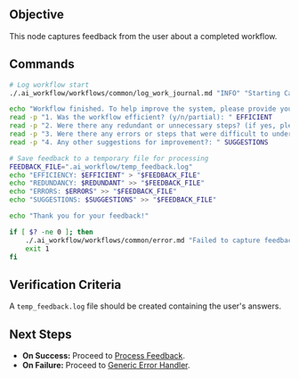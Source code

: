 ## Objective
This node captures feedback from the user about a completed workflow.

## Commands
```bash
# Log workflow start
./.ai_workflow/workflows/common/log_work_journal.md "INFO" "Starting Capture Feedback workflow."

echo "Workflow finished. To help improve the system, please provide your feedback."
read -p "1. Was the workflow efficient? (y/n/partial): " EFFICIENT
read -p "2. Were there any redundant or unnecessary steps? (if yes, please describe): " REDUNDANT
read -p "3. Were there any errors or steps that were difficult to understand?: " ERRORS
read -p "4. Any other suggestions for improvement?: " SUGGESTIONS

# Save feedback to a temporary file for processing
FEEDBACK_FILE=".ai_workflow/temp_feedback.log"
echo "EFFICIENCY: $EFFICIENT" > "$FEEDBACK_FILE"
echo "REDUNDANCY: $REDUNDANT" >> "$FEEDBACK_FILE"
echo "ERRORS: $ERRORS" >> "$FEEDBACK_FILE"
echo "SUGGESTIONS: $SUGGESTIONS" >> "$FEEDBACK_FILE"

echo "Thank you for your feedback!"

if [ $? -ne 0 ]; then
    ./.ai_workflow/workflows/common/error.md "Failed to capture feedback."
    exit 1
fi
```

## Verification Criteria
A `temp_feedback.log` file should be created containing the user's answers.

## Next Steps
- **On Success:** Proceed to [Process Feedback](./process_feedback.md).
- **On Failure:** Proceed to [Generic Error Handler](../../common/error.md).

